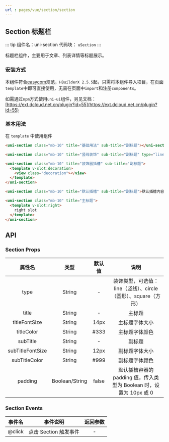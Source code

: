 ```yaml
---
url : pages/vue/section/section
---
```


## Section 标题栏
::: tip 组件名：uni-section
代码块： `uSection`
:::

标题栏组件，主要用于文章、列表详情等标题展示。

### 安装方式

本组件符合[easycom](https://uniapp.dcloud.io/collocation/pages?id=easycom)规范，`HBuilderX 2.5.5`起，只需将本组件导入项目，在页面`template`中即可直接使用，无需在页面中`import`和注册`components`。

如需通过`npm`方式使用`uni-ui`组件，另见文档：[https://ext.dcloud.net.cn/plugin?id=55](https://ext.dcloud.net.cn/plugin?id=55)

### 基本用法

在 ``template`` 中使用组件

```html
<uni-section class="mb-10" title="基础用法" sub-title="副标题"></uni-section>

<uni-section class="mb-10" title="竖线装饰" sub-title="副标题" type="line"></uni-section>

<uni-section class="mb-10" title="装饰器插槽" sub-title="副标题">
  <template v-slot:decoration>
    <view class="decoration"></view>
  </template>
</uni-section>

<uni-section class="mb-10" title="默认插槽" sub-title="副标题">默认插槽内容</uni-section>

<uni-section class="mb-10" title="主标题">
  <template v-slot:right>
    right slot
  </template>
</uni-section>
```

## API

### Section Props

|属性名|类型|默认值|说明|
|:-:|:-:|:-:|:-:|
|type|String|-|装饰类型，可选值：line（竖线）、circle（圆形）、square（方形）|
|title|String|-|主标题|
|titleFontSize|String| 14px |主标题字体大小|
|titleColor|String| #333 |主标题字体颜色|
|subTitle|String|-|副标题|
|subTitleFontSize|String| 12px |副标题字体大小|
|subTitleColor|String| #999 |副标题字体颜色|
|padding|Boolean/String| false |默认插槽容器的 padding 值，传入类型为 Boolean 时，设置为 10px 或 0|

### Section Events

|事件名|事件说明|返回参数|
|:-:|:-:|:-:|
|@click	|点击 Section 触发事件| -|
